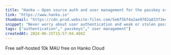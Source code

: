 ```yaml
---
title: "Hanko — Open source auth and user management for the passkey era"
link: "https://www.hanko.io"
thumbnail: "https://cdn.prod.website-files.com/5e6f5bf4a2ae9702a833f3ee/5e8cbd73d2b1fa2ae262c716_Webclip_256x256.png"
snippet: "Never worry about user authentication and weak or stolen passwords anymore. Quickly integrate Hanko's open source authentication APIs and embeddable UI components for better security and happier users."
tags: ["authentication"," passkeys"," user management"]
createdAt: 2024-06-25T15:57:04.488Z
---
```

Free self-hosted
10k MAU free on Hanko Cloud
